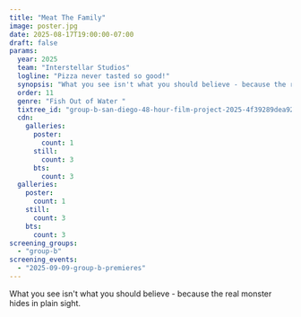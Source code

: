 ```yaml
---
title: "Meat The Family"
image: poster.jpg
date: 2025-08-17T19:00:00-07:00
draft: false
params:
  year: 2025
  team: "Interstellar Studios"
  logline: "Pizza never tasted so good!"
  synopsis: "What you see isn't what you should believe - because the real monster hides in plain sight."
  order: 11
  genre: "Fish Out of Water "
  tixtree_id: "group-b-san-diego-48-hour-film-project-2025-4f39289dea92"
  cdn:
    galleries:
      poster:
        count: 1
      still:
        count: 3
      bts:
        count: 3
  galleries:
    poster:
      count: 1
    still:
      count: 3
    bts:
      count: 3
screening_groups:
  - "group-b"
screening_events:
  - "2025-09-09-group-b-premieres"
---
```

What you see isn't what you should believe - because the real monster hides in plain sight.
